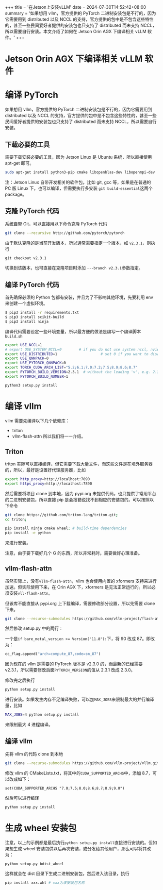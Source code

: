 +++
title = '在Jetson上安装vLLM'
date = 2024-07-30T14:52:42+08:00
summary = '如果想用 vllm，官方提供的 PyTorch 二进制安装包是不行的，因为它需要用到 distributed 以及 NCCL 的支持，官方提供的包中是不包含这些特性的，甚至一些民间爱好者提供的安装包也只支持了 distributed 而未支持 NCCL，所以需要自行安装。本文介绍了如何在 Jetson Orin AGX 下编译相关 vLLM 软件。'
+++

# Jetson Orin AGX 下编译相关 vLLM 软件

# 编译 PyTorch

如果想用 vllm，官方提供的 PyTorch 二进制安装包是不行的，因为它需要用到 distributed 以及 NCCL 的支持，官方提供的包中是不包含这些特性的，甚至一些民间爱好者提供的安装包也只支持了 distributed 而未支持 NCCL，所以需要自行安装。

## 下载必要的工具

需要下载安装必要的工具，因为 Jetson Linux 是 Ubuntu 系统，所以直接使用 apt-get 即可。

```bash
sudo apt-get install python3-pip cmake libopenblas-dev libopenmpi-dev
```

注：Jetson Linux 自带开发相关的软件包，比如 git, gcc 等，如果是在普通的 PC 版 Linux 下，也可以编译，但需要执行多安装 `git build-essential`这两个 package。

## 克隆 PyTorch 代码

系统自带 Git，可以直接用以下命令克隆 PyTorch 代码

```bash
git clone --recursive http://github.com/pytorch/pytorch
```

由于默认克隆的是当前开发版本，所以通常需要指定一个版本，如 `v2.3.1`，则执行

```xml
git checkout v2.3.1
```

切换到该版本，也可直接在克隆项目时添加 `---branch v2.3.1`参数指定。

## 编译 PyTorch 代码

首先确保必须的 Python 包都有安装，并且为了不影响其他环境，先要利用 env 来创建一个虚拟环境。

```bash
$ pip3 install -r requirements.txt
$ pip3 install scikit-build
$ pip3 install ninja
```

编译代码需要设定一些环境变量，所以最方便的做法是编写一个编译脚本`build.sh`

```bash
export USE_NCCL=1
# export USE_SYSTEM_NCCL=0        # if you do not use system nccl, nvidia-smi may do not work
export USE_DISTRIBUTED=1                    # set 0 if you want to disable OpenMPI backend
export USE_QNNPACK=0
export USE_PYTORCH_QNNPACK=0
export TORCH_CUDA_ARCH_LIST="5.2;6.1;7.0;7.2;7.5;8.0;8.6;8.7"
export PYTORCH_BUILD_VERSION=2.3.1  # without the leading 'v', e.g. 2.3.0 for PyTorch v2.3.0
export PYTORCH_BUILD_NUMBER=1

python3 setup.py install
```

# 编译 vllm

vllm 需要先编译以下几个依赖库：

- triton
- vllm-flash-attn
  所以我们将一一介绍。

## Triton

triton 实际可以直接编译，但它需要下载大量文件，而这些文件是在境外服务器的，所以，最好是设置好代理服务器，比如

```bash
export http_proxy=http://localhost:7890
export https_proxy=http://localhost:7890
```

然后需要将项目 clone 到本地，因为 pypi.org 未提供代码，也只提供了常用平台的二进制安装包，所以直接 pip 是会报错说找不到相应的安装包的。可以按照以下命令

```bash
git clone https://github.com/triton-lang/triton.git;
cd triton;

pip install ninja cmake wheel; # build-time dependencies
pip install -e python
```

来进行安装。

注意，由于要下载好几个 G 的东西，所以非常耗时，需要做好心理准备。

## vllm-flash-attn

虽然实际上，没有`vllm-flash-attn`，vllm 也会使用内置的 xformers 支持来进行加速。但实际使用下来，在 Orin AGX 下，xformers 是无法正常运行的。所以必须安装`vll-flash-attn`。

但该库不能直接从 pypi.org 上下载编译，需要修改部分设置，所以先需要 clone 下来。

```bash
git clone --recurse-submodules https://github.com/vllm-project/flash-attention.git
```

然后修改 setup.py 中的两行：

一个是`if bare_metal_version >= Version("11.8"):`下，将 90 改成 87。即改为：

```python
cc_flag.append("arch=compute_87,code=sm_87")
```

因为现在的 vllm 是需要的 PyTorch 版本是 v2.3.0 的，而最新的已经需要 v2.3.1，所以需要修改后面`PYTORCH_VERSION`的值从 2.3.1 改成 2.3.0。

修改完之后执行

```bash
python setup.py install
```

进行安装。如果发生内存不足编译失败，可以加`MAX_JOBS`来限制最大的并行编译量，比如

```bash
MAX_JOBS=4 python setup.py install
```

来限制最大 4 进程编译。

## 编译 vllm

先将 vllm 的代码 clone 到本地

```bash
git clone --recurse-submodules https://github.com/vllm-project/vllm.git
```

修改 vllm 的 CMakeLists.txt，将其中的`CUDA_SUPPORTED_ARCHS`中，添加 8.7，可以改成如下：

```Plain Text
set(CUDA_SUPPORTED_ARCHS "7.0;7.5;8.0;8.6;8.7;8.9;9.0")
```

然后可以进行编译

```bash
python setup.py install
```

# 生成 wheel 安装包

注意，以上的示例都是最后执行`python setup.py install`直接进行安装的。但如果想生成 wheel 安装包供以后再次安装，或分发给其他用户，那么可以将其改为：

```bash
python setup.py bdist_wheel
```

这样就会在 dist 目录下生成二进制安装包，然后进入该目录，执行

```bash
pip install xxx.whl # xxx为该安装包名称
```

